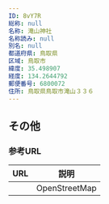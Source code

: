 ```yaml
---
ID: 8vY7R
総称: null
名称: 滝山神社
名称読み: null
別名: null
都道府県: 鳥取県
区域: 鳥取市
緯度: 35.498907
経度: 134.2644792
郵便番号: 6800072
住所: 鳥取県鳥取市滝山３３６
---
```


## その他

### 参考URL

| URL | 説明          |
| --- | ------------- |
|     | OpenStreetMap |
